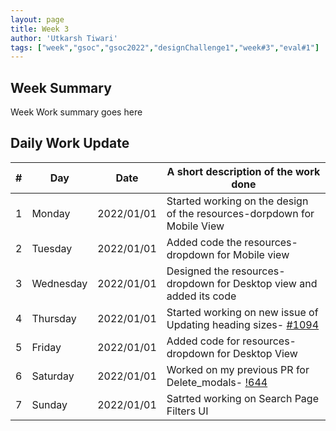 ```yaml
---
layout: page
title: Week 3
author: 'Utkarsh Tiwari'
tags: ["week","gsoc","gsoc2022","designChallenge1","week#3","eval#1"]
---
```


## Week Summary

Week Work summary goes here 

## Daily Work Update

|\#|Day|Date|A short description of the work done|  
|---	|---	|---	|---	|  
|1   	| Monday 	|   2022/01/01	| Started working on the design of the resources-dorpdown for Mobile View |  
|2   	| Tuesday  	|   2022/01/01	| Added code the resources-dropdown for Mobile view	|  
|3   	| Wednesday |  2022/01/01 	| Designed the resources-dropdown for Desktop view and added its code |  
|4   	| Thursday  |   2022/01/01	| Started working on new issue of Updating heading sizes- [#1094](https://gitlab.com/cdli/framework/-/issues/1094) |  
|5   	| Friday  	|   2022/01/01	| Added code for resources-dropdown for Desktop View |  
|6   	| Saturday  |  2022/01/01	| Worked on my previous PR for Delete_modals- [!644](https://gitlab.com/cdli/framework/-/merge_requests/644)|  
|7   	| Sunday  	|   2022/01/01	| Satrted working on Search Page Filters UI |  
